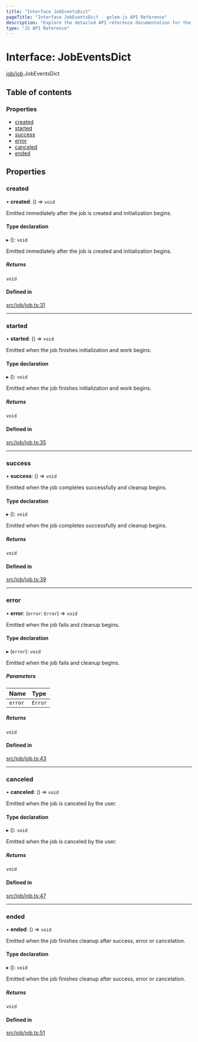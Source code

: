 ```yaml
---
title: "Interface JobEventsDict"
pageTitle: "Interface JobEventsDict - golem-js API Reference"
description: "Explore the detailed API reference documentation for the Interface JobEventsDict within the golem-js SDK for the Golem Network."
type: "JS API Reference"
---
```

# Interface: JobEventsDict

[job/job](../modules/job_job).JobEventsDict

## Table of contents

### Properties

- [created](job_job.JobEventsDict#created)
- [started](job_job.JobEventsDict#started)
- [success](job_job.JobEventsDict#success)
- [error](job_job.JobEventsDict#error)
- [canceled](job_job.JobEventsDict#canceled)
- [ended](job_job.JobEventsDict#ended)

## Properties

### created

• **created**: () => `void`

Emitted immediately after the job is created and initialization begins.

#### Type declaration

▸ (): `void`

Emitted immediately after the job is created and initialization begins.

##### Returns

`void`

#### Defined in

[src/job/job.ts:31](https://github.com/golemfactory/golem-js/blob/4182943/src/job/job.ts#L31)

___

### started

• **started**: () => `void`

Emitted when the job finishes initialization and work begins.

#### Type declaration

▸ (): `void`

Emitted when the job finishes initialization and work begins.

##### Returns

`void`

#### Defined in

[src/job/job.ts:35](https://github.com/golemfactory/golem-js/blob/4182943/src/job/job.ts#L35)

___

### success

• **success**: () => `void`

Emitted when the job completes successfully and cleanup begins.

#### Type declaration

▸ (): `void`

Emitted when the job completes successfully and cleanup begins.

##### Returns

`void`

#### Defined in

[src/job/job.ts:39](https://github.com/golemfactory/golem-js/blob/4182943/src/job/job.ts#L39)

___

### error

• **error**: (`error`: `Error`) => `void`

Emitted when the job fails and cleanup begins.

#### Type declaration

▸ (`error`): `void`

Emitted when the job fails and cleanup begins.

##### Parameters

| Name | Type |
| :------ | :------ |
| `error` | `Error` |

##### Returns

`void`

#### Defined in

[src/job/job.ts:43](https://github.com/golemfactory/golem-js/blob/4182943/src/job/job.ts#L43)

___

### canceled

• **canceled**: () => `void`

Emitted when the job is canceled by the user.

#### Type declaration

▸ (): `void`

Emitted when the job is canceled by the user.

##### Returns

`void`

#### Defined in

[src/job/job.ts:47](https://github.com/golemfactory/golem-js/blob/4182943/src/job/job.ts#L47)

___

### ended

• **ended**: () => `void`

Emitted when the job finishes cleanup after success, error or cancelation.

#### Type declaration

▸ (): `void`

Emitted when the job finishes cleanup after success, error or cancelation.

##### Returns

`void`

#### Defined in

[src/job/job.ts:51](https://github.com/golemfactory/golem-js/blob/4182943/src/job/job.ts#L51)
